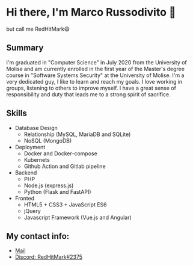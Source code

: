 # Hi there, I'm __Marco Russodivito__ 👋
but call me RedHitMark😄

## Summary
I'm graduated in "Computer Science" in July 2020 from the University of Molise and am currently enrolled in the first year of the Master's degree course in "Software Systems Security" at the University of Molise.
I'm a very dedicated guy, I like to learn and reach my goals. I love working in groups, listening to others to improve myself. I have a great sense of responsibility and duty that leads me to a strong spirit of sacrifice.

## Skills
* Database Design
  * Relationship  (MySQL, MariaDB and SQLite)
  * NoSQL     (MongoDB)
* Deployment
  * Docker and Docker-compose
  * Kubernets
  * Github Action and Gitlab pipeline
* Backend
  * PHP
  * Node.js (express.js)
  * Python (Flask and FastAPI)
* Fronted
  * HTML5 + CSS3 + JavaScript ES6
  * jQuery
  * Javascript Framework (Vue.js and Angular)

## My contact info:
* [Mail](mailto:russodivito.marco@gmail.com)
* [Discord: RedHitMark#2375](https://discord.com/)
